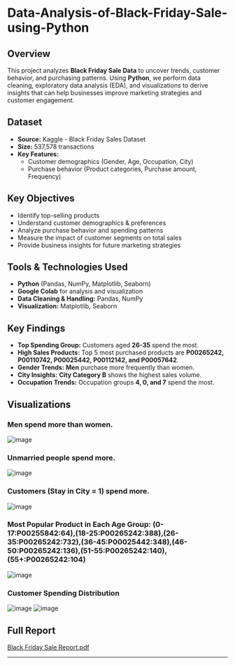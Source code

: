 # Data-Analysis-of-Black-Friday-Sale-using-Python
## Overview
This project analyzes **Black Friday Sale Data** to uncover trends, customer behavior, and purchasing patterns. Using **Python**, we perform data cleaning, exploratory data analysis (EDA), and visualizations to derive insights that can help businesses improve marketing strategies and customer engagement.
## Dataset
- **Source:** Kaggle - Black Friday Sales Dataset
- **Size:** 537,578 transactions
- **Key Features:**
  - Customer demographics (Gender, Age, Occupation, City)
  - Purchase behavior (Product categories, Purchase amount, Frequency)

## Key Objectives
- Identify top-selling products
- Understand customer demographics & preferences
- Analyze purchase behavior and spending patterns
- Measure the impact of customer segments on total sales
- Provide business insights for future marketing strategies

## Tools & Technologies Used
- **Python** (Pandas, NumPy, Matplotlib, Seaborn)
- **Google Colab** for analysis and visualization
- **Data Cleaning & Handling:** Pandas, NumPy
- **Visualization:** Matplotlib, Seaborn

## Key Findings
- **Top Spending Group:** Customers aged **26-35** spend the most.
- **High Sales Products:** Top 5 most purchased products are **P00265242, P00110742, P00025442, P00112142, and P00057642**.
- **Gender Trends:** **Men** purchase more frequently than women.
- **City Insights:** **City Category B** shows the highest sales volume.
- **Occupation Trends:** Occupation groups **4, 0, and 7** spend the most.

## Visualizations
### Men spend more than women.
![image](https://github.com/user-attachments/assets/d5737620-f052-4f97-bdb5-9450e7fb3391)
### Unmarried people spend more.
![image](https://github.com/user-attachments/assets/ad081d3f-7f09-4d5e-8c07-4a018cd2a139)
### Customers (Stay in City = 1) spend more.
![image](https://github.com/user-attachments/assets/1f21c8b2-5d41-4ebc-93c0-115836dcca6d)
### Most Popular Product in Each Age Group: (0-17:P00255842:64),(18-25:P00265242:388),(26-35:P00265242:732),(36-45:P00025442:348),(46-50:P00265242:136),(51-55:P00265242:140),(55+:P00265242:104)
![image](https://github.com/user-attachments/assets/e1f3da23-184f-46f5-859b-74cb5658c274)
### Customer Spending Distribution 
![image](https://github.com/user-attachments/assets/746e400a-8acf-4ab8-a608-0f00fe9f5029)
![image](https://github.com/user-attachments/assets/01bede29-3413-4915-a379-05933e71aaf7)

## Full Report
[Black Friday Sale Report.pdf](https://github.com/user-attachments/files/18860551/Black.Friday.Sale.Report.pdf)

---

